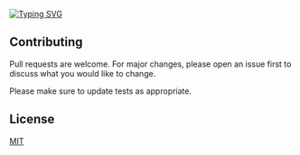 [![Typing SVG](https://readme-typing-svg.herokuapp.com?color=%2336BCF7&lines=Computer+science+student)](https://git.io/typing-svg)

## Contributing

Pull requests are welcome. For major changes, please open an issue first
to discuss what you would like to change.

Please make sure to update tests as appropriate.

## License

[MIT](https://choosealicense.com/licenses/mit/)
